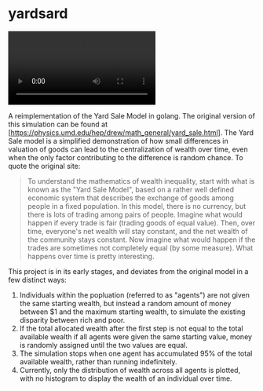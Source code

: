 # yardsard

![A video displaying one run of the application](./assets/yardsard.mov)

A reimplementation of the Yard Sale Model in golang. The original version of this
simulation can be found at [https://physics.umd.edu/hep/drew/math_general/yard_sale.html].
The Yard Sale model is a simplified demonstration of how small differences in
valuation of goods can lead to the centralization of wealth over time, even when
the only factor contributing to the difference is random chance. To quote the
original site:

> To understand the mathematics of wealth inequality, start with what is known
as the "Yard Sale Model", based on a rather well defined economic system that
describes the exchange of goods among people in a fixed population.
> In this model, there is no currency, but there is lots of trading among pairs
of people.
> Imagine what would happen if every trade is fair (trading goods of equal value).
> Then, over time, everyone's net wealth will stay constant, and the net wealth
of the community stays constant.
> Now imagine what would happen if the trades are sometimes not completely equal
(by some measure).
> What happens over time is pretty interesting.

This project is in its early stages, and deviates from the original model in a
few distinct ways:

1. Individuals within the popluation (referred to as "agents") are not given the
same starting wealth, but instead a random amount of money between $1 and the maximum
starting wealth, to simulate the existing disparity between rich and poor.
2. If the total allocated wealth after the first step is not equal to the total
available wealth if all agents were given the same starting value, money is randomly
assigned until the two values are equal.
3. The simulation stops when one agent has accumulated 95% of the total available
wealth, rather than running indefinitely.
4. Currently, only the distribution of wealth across all agents is plotted, with
no histogram to display the wealth of an individual over time.
